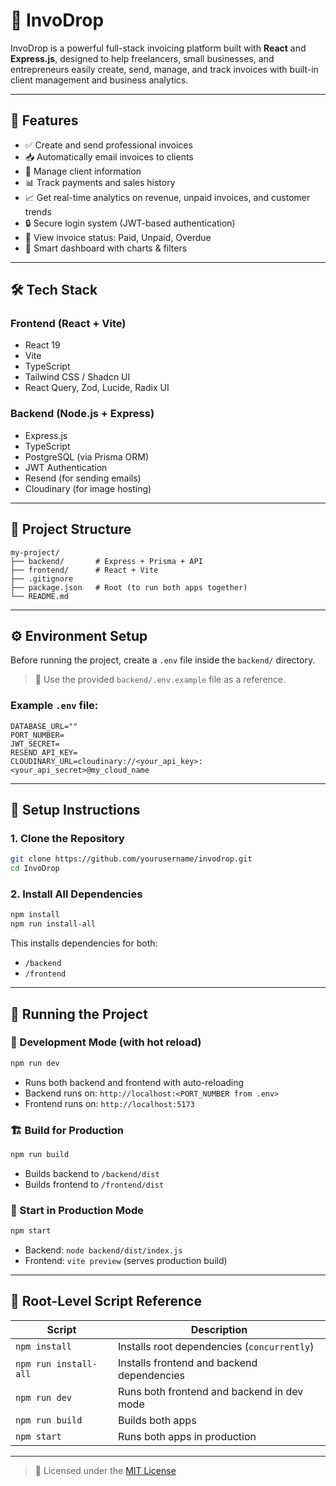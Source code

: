 # 🧾 InvoDrop

InvoDrop is a powerful full-stack invoicing platform built with **React** and **Express.js**, designed to help freelancers, small businesses, and entrepreneurs easily create, send, manage, and track invoices with built-in client management and business analytics.

---

## 🚀 Features

- ✅ Create and send professional invoices  
- 📥 Automatically email invoices to clients  
- 👥 Manage client information  
- 📊 Track payments and sales history  
- 📈 Get real-time analytics on revenue, unpaid invoices, and customer trends  
- 🔒 Secure login system (JWT-based authentication)  
- 📅 View invoice status: Paid, Unpaid, Overdue  
- 🧠 Smart dashboard with charts & filters  

---

## 🛠️ Tech Stack

### Frontend (React + Vite)

- React 19
- Vite
- TypeScript
- Tailwind CSS / Shadcn UI
- React Query, Zod, Lucide, Radix UI

### Backend (Node.js + Express)

- Express.js
- TypeScript
- PostgreSQL (via Prisma ORM)
- JWT Authentication
- Resend (for sending emails)
- Cloudinary (for image hosting)

---

## 📁 Project Structure

```
my-project/
├── backend/       # Express + Prisma + API
├── frontend/      # React + Vite
├── .gitignore
├── package.json   # Root (to run both apps together)
└── README.md
```

---

## ⚙️ Environment Setup

Before running the project, create a `.env` file inside the `backend/` directory.

> 📄 Use the provided `backend/.env.example` file as a reference.

### Example `.env` file:

```env
DATABASE_URL=""
PORT_NUMBER=
JWT_SECRET=
RESEND_API_KEY=
CLOUDINARY_URL=cloudinary://<your_api_key>:<your_api_secret>@my_cloud_name
```

---

## 🧰 Setup Instructions

### 1. Clone the Repository

```bash
git clone https://github.com/yourusername/invodrop.git
cd InvoDrop
```

### 2. Install All Dependencies

```bash
npm install
npm run install-all
```

This installs dependencies for both:

- `/backend`
- `/frontend`

---

## 🚀 Running the Project

### 🧪 Development Mode (with hot reload)

```bash
npm run dev
```

- Runs both backend and frontend with auto-reloading
- Backend runs on: `http://localhost:<PORT_NUMBER from .env>`
- Frontend runs on: `http://localhost:5173`

### 🏗️ Build for Production

```bash
npm run build
```

- Builds backend to `/backend/dist`
- Builds frontend to `/frontend/dist`

### 🔁 Start in Production Mode

```bash
npm start
```

- Backend: `node backend/dist/index.js`
- Frontend: `vite preview` (serves production build)

---

## 📜 Root-Level Script Reference

| Script               | Description                                      |
|----------------------|--------------------------------------------------|
| `npm install`        | Installs root dependencies (`concurrently`)      |
| `npm run install-all`| Installs frontend and backend dependencies       |
| `npm run dev`        | Runs both frontend and backend in dev mode       |
| `npm run build`      | Builds both apps                                 |
| `npm start`          | Runs both apps in production                     |


---

> 📝 Licensed under the [MIT License](./LICENSE)
